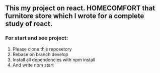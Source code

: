 ## This my project on react. HOMECOMFORT that furnitore store which I wrote for a complete study of react. 
### For start and see project: 
 1) Please clone this reposetory 
 2) Rebase on branch develop 
 3) Install all dependencies with npm install
 4) And write npm start 
